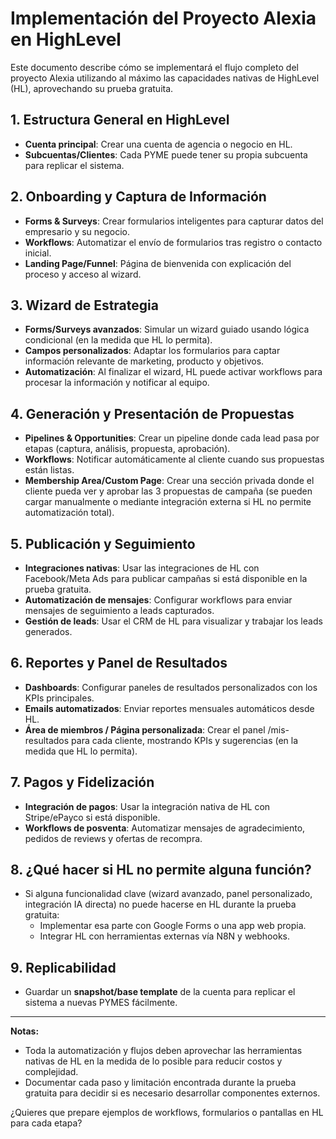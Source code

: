 # Implementación del Proyecto Alexia en HighLevel

Este documento describe cómo se implementará el flujo completo del proyecto Alexia utilizando al máximo las capacidades nativas de HighLevel (HL), aprovechando su prueba gratuita.

## 1. Estructura General en HighLevel
- **Cuenta principal**: Crear una cuenta de agencia o negocio en HL.
- **Subcuentas/Clientes**: Cada PYME puede tener su propia subcuenta para replicar el sistema.

## 2. Onboarding y Captura de Información
- **Forms & Surveys**: Crear formularios inteligentes para capturar datos del empresario y su negocio.
- **Workflows**: Automatizar el envío de formularios tras registro o contacto inicial.
- **Landing Page/Funnel**: Página de bienvenida con explicación del proceso y acceso al wizard.

## 3. Wizard de Estrategia
- **Forms/Surveys avanzados**: Simular un wizard guiado usando lógica condicional (en la medida que HL lo permita).
- **Campos personalizados**: Adaptar los formularios para captar información relevante de marketing, producto y objetivos.
- **Automatización**: Al finalizar el wizard, HL puede activar workflows para procesar la información y notificar al equipo.

## 4. Generación y Presentación de Propuestas
- **Pipelines & Opportunities**: Crear un pipeline donde cada lead pasa por etapas (captura, análisis, propuesta, aprobación).
- **Workflows**: Notificar automáticamente al cliente cuando sus propuestas están listas.
- **Membership Area/Custom Page**: Crear una sección privada donde el cliente pueda ver y aprobar las 3 propuestas de campaña (se pueden cargar manualmente o mediante integración externa si HL no permite automatización total).

## 5. Publicación y Seguimiento
- **Integraciones nativas**: Usar las integraciones de HL con Facebook/Meta Ads para publicar campañas si está disponible en la prueba gratuita.
- **Automatización de mensajes**: Configurar workflows para enviar mensajes de seguimiento a leads capturados.
- **Gestión de leads**: Usar el CRM de HL para visualizar y trabajar los leads generados.

## 6. Reportes y Panel de Resultados
- **Dashboards**: Configurar paneles de resultados personalizados con los KPIs principales.
- **Emails automatizados**: Enviar reportes mensuales automáticos desde HL.
- **Área de miembros / Página personalizada**: Crear el panel /mis-resultados para cada cliente, mostrando KPIs y sugerencias (en la medida que HL lo permita).

## 7. Pagos y Fidelización
- **Integración de pagos**: Usar la integración nativa de HL con Stripe/ePayco si está disponible.
- **Workflows de posventa**: Automatizar mensajes de agradecimiento, pedidos de reviews y ofertas de recompra.

## 8. ¿Qué hacer si HL no permite alguna función?
- Si alguna funcionalidad clave (wizard avanzado, panel personalizado, integración IA directa) no puede hacerse en HL durante la prueba gratuita:
  - Implementar esa parte con Google Forms o una app web propia.
  - Integrar HL con herramientas externas vía N8N y webhooks.

## 9. Replicabilidad
- Guardar un **snapshot/base template** de la cuenta para replicar el sistema a nuevas PYMES fácilmente.

---

**Notas:**
- Toda la automatización y flujos deben aprovechar las herramientas nativas de HL en la medida de lo posible para reducir costos y complejidad.
- Documentar cada paso y limitación encontrada durante la prueba gratuita para decidir si es necesario desarrollar componentes externos.

¿Quieres que prepare ejemplos de workflows, formularios o pantallas en HL para cada etapa?
